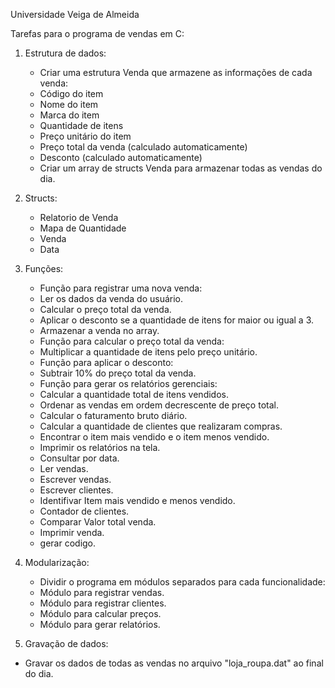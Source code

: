 Universidade Veiga de Almeida

Tarefas para o programa de vendas em C:

1. Estrutura de dados:

    - Criar uma estrutura Venda que armazene as informações de cada venda:
    - Código do item
    - Nome do item
    - Marca do item
    - Quantidade de itens
    - Preço unitário do item
    - Preço total da venda (calculado automaticamente)
    - Desconto (calculado automaticamente)
    - Criar um array de structs Venda para armazenar todas as vendas do dia.
2. Structs:
   - Relatorio de Venda
   - Mapa de Quantidade
   - Venda
   - Data
4. Funções:
    - Função para registrar uma nova venda:
    - Ler os dados da venda do usuário.
    - Calcular o preço total da venda.
    - Aplicar o desconto se a quantidade de itens for maior ou igual a 3.
    - Armazenar a venda no array.
    - Função para calcular o preço total da venda:
    - Multiplicar a quantidade de itens pelo preço unitário.
    - Função para aplicar o desconto:
    - Subtrair 10% do preço total da venda.
    - Função para gerar os relatórios gerenciais:
    - Calcular a quantidade total de itens vendidos.
    - Ordenar as vendas em ordem decrescente de preço total.
    - Calcular o faturamento bruto diário.
    - Calcular a quantidade de clientes que realizaram compras.
    - Encontrar o item mais vendido e o item menos vendido.
    - Imprimir os relatórios na tela.
    - Consultar por data.
    - Ler vendas.
    - Escrever vendas.
    - Escrever clientes.
    - Identifivar Item mais vendido e menos vendido.
    - Contador de clientes.
    - Comparar Valor total venda.
    - Imprimir venda.
    - gerar codigo.

5. Modularização:

    - Dividir o programa em módulos separados para cada funcionalidade:
    - Módulo para registrar vendas.
    - Módulo para registrar clientes.
    - Módulo para calcular preços.
    - Módulo para gerar relatórios.

4. Gravação de dados:

- Gravar os dados de todas as vendas no arquivo "loja_roupa.dat" ao final do dia.

